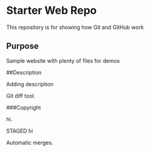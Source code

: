 # Starter Web Repo

This repository is for showing how Git and GitHub work

## Purpose

Sample website with plenty of files for demos

##Description

Adding description

Git diff tool. 

###Copyright

hi.

STAGED hi

Automatic merges. 